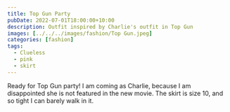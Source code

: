 ```yaml
---
title: Top Gun Party
pubDate: 2022-07-01T18:00:00+10:00
description: Outfit inspired by Charlie's outfit in Top Gun
images: [../../../images/fashion/Top Gun.jpeg]
categories: [fashion]
tags:
  - Clueless
  - pink
  - skirt
---
```


Ready for Top Gun party! I am coming as Charlie, because I am disappointed she is not featured in the new movie. The skirt is size 10, and so tight I can barely walk in it.
